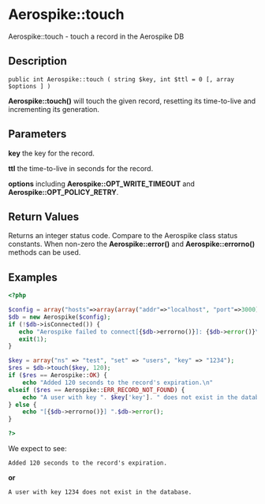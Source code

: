 
# Aerospike::touch

Aerospike::touch - touch a record in the Aerospike DB

## Description

```
public int Aerospike::touch ( string $key, int $ttl = 0 [, array $options ] )
```

**Aerospike::touch()** will touch the given record, resetting its time-to-live
and incrementing its generation.

## Parameters

**key** the key for the record.

**ttl** the time-to-live in seconds for the record.

**options** including **Aerospike::OPT_WRITE_TIMEOUT** and **Aerospike::OPT_POLICY_RETRY**.

## Return Values

Returns an integer status code.  Compare to the Aerospike class status
constants.  When non-zero the **Aerospike::error()** and
**Aerospike::errorno()** methods can be used.

## Examples

```php
<?php

$config = array("hosts"=>array(array("addr"=>"localhost", "port"=>3000));
$db = new Aerospike($config);
if (!$db->isConnected()) {
   echo "Aerospike failed to connect[{$db->errorno()}]: {$db->error()}\n";
   exit(1);
}

$key = array("ns" => "test", "set" => "users", "key" => "1234");
$res = $db->touch($key, 120);
if ($res == Aerospike::OK) {
    echo "Added 120 seconds to the record's expiration.\n"
elseif ($res == Aerospike::ERR_RECORD_NOT_FOUND) {
    echo "A user with key ". $key['key']. " does not exist in the database\n";
} else {
    echo "[{$db->errorno()}] ".$db->error();
}

?>
```

We expect to see:

```
Added 120 seconds to the record's expiration.
```
**or**
```
A user with key 1234 does not exist in the database.
```

